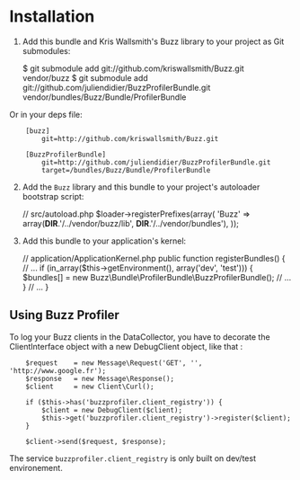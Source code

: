 Installation
============

  1. Add this bundle and Kris Wallsmith's Buzz library to your project as Git submodules:

        $ git submodule add git://github.com/kriswallsmith/Buzz.git vendor/buzz
        $ git submodule add git://github.com/juliendidier/BuzzProfilerBundle.git vendor/bundles/Buzz/Bundle/ProfilerBundle

  Or in your deps file:

        [buzz]
            git=http://github.com/kriswallsmith/Buzz.git

        [BuzzProfilerBundle]
            git=http://github.com/juliendidier/BuzzProfilerBundle.git
            target=/bundles/Buzz/Bundle/ProfilerBundle


  2. Add the `Buzz` library and this bundle to your project's autoloader bootstrap script:

        // src/autoload.php
        $loader->registerPrefixes(array(
            'Buzz' => array(__DIR__.'/../vendor/buzz/lib', __DIR__.'/../vendor/bundles'),
        ));

  3. Add this bundle to your application's kernel:

        // application/ApplicationKernel.php
        public function registerBundles()
        {
            // ...
            if (in_array($this->getEnvironment(), array('dev', 'test'))) {
                $bundles[] = new Buzz\Bundle\ProfilerBundle\BuzzProfilerBundle();
                // ...
            }
            // ...
        }

Using Buzz Profiler
-------------------

To log your Buzz clients in the DataCollector, you have to decorate the ClientInterface object with a new DebugClient object,
like that :

        $request    = new Message\Request('GET', '', 'http://www.google.fr');
        $response   = new Message\Response();
        $client     = new Client\Curl();

        if ($this->has('buzzprofiler.client_registry')) {
            $client = new DebugClient($client);
            $this->get('buzzprofiler.client_registry')->register($client);
        }

        $client->send($request, $response);

The service `buzzprofiler.client_registry` is only built on dev/test environement.